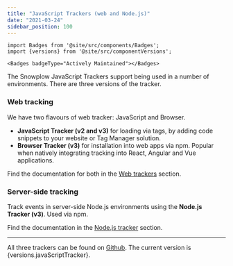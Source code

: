 ```yaml
---
title: "JavaScript Trackers (web and Node.js)"
date: "2021-03-24"
sidebar_position: 100
---
```


```mdx-code-block
import Badges from '@site/src/components/Badges';
import {versions} from '@site/src/componentVersions';

<Badges badgeType="Actively Maintained"></Badges>
```

The Snowplow JavaScript Trackers support being used in a number of environments. There are three versions of the tracker.

### Web tracking
We have two flavours of web tracker: JavaScript and Browser.

- **JavaScript Tracker (v2 and v3)** for loading via tags, by adding code snippets to your website or Tag Manager solution.
- **Browser Tracker (v3)** for installation into web apps via npm. Popular when natively integrating tracking into React, Angular and Vue applications.

Find the documentation for both in the [Web trackers](/docs/sources/trackers/web-trackers/index.md) section.

### Server-side tracking
Track events in server-side Node.js environments using the **Node.js Tracker (v3)**. Used via npm.

Find the documentation in the [Node.js tracker](/docs/sources/trackers/node-js-tracker/index.md) section.

 ---

<p>All three trackers can be found on <a href="https://github.com/snowplow/snowplow-javascript-tracker">Github</a>. The current version is {versions.javaScriptTracker}.</p>
